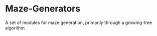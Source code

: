 # Maze-Generators
A set of modules for maze generation, primarily through a growing-tree algorithm.

